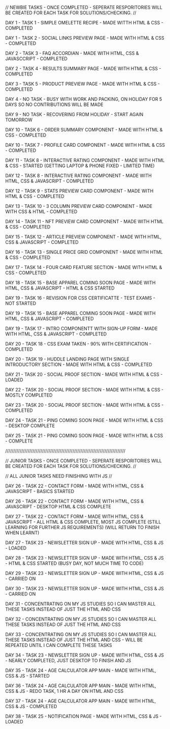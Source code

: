 // NEWBIE TASKS - ONCE COMPLETED - SEPERATE RESPORITORIES WILL BE CREATED FOR EACH TASK FOR SOLUTIONS/CHECKING. //

DAY 1 - TASK 1 - SIMPLE OMELETTE RECIPE - MADE WITTH HTML & CSS - COMPLETED

DAY 1 - TASK 2 - SOCIAL LINKS PREVIEW PAGE - MADE WITH HTML & CSS - COMPLETED

DAY 2 - TASK 3 - FAQ ACCORDIAN - MADE WITH HTML, CSS & JAVASCCRIPT - COMPLETED

DAY 2 - TASK 4 - RESULTS SUMMARY PAGE - MADE WITH HTML & CSS - COMPLETED

DAY 3 - TASK 5 - PRODUCT PREVIEW PAGE - MADE WITH HTML & CSS - COMPLETED

DAY 4 - NO TASK - BUSY WITH WORK AND PACKING, ON HOLIDAY FOR 5 DAYS SO NO CONTRIBUTIONS WILL BE MADE

DAY 9 - NO TASK - RECOVERING FROM HOLIDAY - START AGAIN TOMORROW

DAY 10 - TASK 6 - ORDER SUMMARY COMPONENT - MADE WITH HTML & CSS - COMPLETED

DAY 10 - TASK 7 - PROFILE CARD COMPONENT - MADE WITH HTML & CSS - COMPLETED

DAY 11 - TASK 8 - INTERACTIVE RATING COMPONENT - MADE WITH HTML & CSS - STARTED (GETTING LAPTOP & PHONE FIXED - LIMITED TIME)

DAY 12 - TASK 8 - INTERACTIVE RATING COMPONENT - MADE WITH HTML, CSS & JAVASCRIPT - COMPLETED

DAY 12 - TASK 9 - STATS PREVIEW CARD COMPONENT - MADE WITH HTML & CSS - COMPLETED

DAY 13 - TASK 10 - 3 COLUMN PREVIEW CARD COMPONENT - MADE WITH CSS & HTML - COMPLETED

DAY 14 - TASK 11 - NFT PREVIEW CARD COMPONENT - MADE WITH HTML & CSS - COMPLETED

DAY 15 - TASK 12 - ARTICLE PREVIEW COMPONENT - MADE WITH HTML, CSS & JAVASCRIPT - COMPLETED

DAY 16 - TASK 13 - SINGLE PRICE GRID COMPONENT - MADE WITH HTML & CSS - COMPLETED

DAY 17 - TASK 14 - FOUR CARD FEATURE SECTION - MADE WITH HTML & CSS - COMPLETED

DAY 18 - TASK 15 - BASE APPAREL COMING SOON PAGE - MADE WITH HTML, CSS & JAVASCRIPT - HTML & CSS STARTED

DAY 19 - TASK 16 - REVISION FOR CSS CERTIFICATTE - TEST EXAMS - NOT STARTED

DAY 19 - TASK 15 - BASE APPAREL COMING SOON PAGE - MADE WITH HTML, CSS & JAVASCRIPT - COMPLETED

DAY 19 - TASK 17 - INTRO COMPONENTT WITH SIGN-UP FORM - MADE WITH HTML, CSS & JAVASCRIPT - COMPLETED

DAY 20 - TASK 18 - CSS EXAM TAKEN - 90% WITH CERTIFICATION - COMPLETED

DAY 20 - TASK 19 - HUDDLE LANDING PAGE WITH SINGLE INTRODUCTORY SECTION - MADE WITH HTML & CSS - COMPLETED

DAY 21 - TASK 20 - SOCIAL PROOF SECTION - MADE WITH HTML & CSS - LOADED

DAY 22 - TASK 20 - SOCIAL PROOF SECTION - MADE WITH HTML & CSS - MOSTLY COMPLETED

DAY 23 - TASK 20 - SOCIAL PROOF SECTION - MADE WITH HTML & CSS - COMPLETED

DAY 24 - TASK 21 - PING COMING SOON PAGE - MADE WITH HTML & CSS - DESKTOP COMPLETE

DAY 25 - TASK 21 - PING COMING SOON PAGE - MADE WITH HTML & CSS - COMPLETE

///////////////////////////////////////////////////////////////////////////

// JUNIOR TASKS - ONCE COMPLETED - SEPERATE RESPORITORIES WILL BE CREATED FOR EACH TASK FOR SOLUTIONS/CHECKING. //

// ALL JUNIOR TASKS NEED FINISHING WITH JS //

DAY 26 - TASK 22 - CONTACT FORM - MADE WITH HTML, CSS & JAVASCRIPT - BASICS STARTED

DAY 26 - TASK 22 - CONTACT FORM - MADE WITH HTML, CSS & JAVASCRIPT - DESKTOP HTML & CSS COMPLETE

DAY 27 - TASK 22 - CONTACT FORM - MADE WITH HTML, CSS & JAVASCRIPT - ALL HTML & CSS COMPLETE, MOST JS COMPLETE (STILL LEARNING FOR FURTHER JS REQUIREMENTS) (WILL RETURN TO FINISH WHEN LEARNT)

DAY 27 - TASK 23 - NEWSLETTER SIGN UP - MADE WITH HTML, CSS & JS - LOADED

DAY 28 - TASK 23 - NEWSLETTER SIGN UP - MADE WITH HTML, CSS & JS - HTML & CSS STARTED (BUSY DAY, NOT MUCH TIME TO CODE)

DAY 29 - TASK 23 - NEWSLETTER SIGN UP - MADE WITH HTML, CSS & JS - CARRIED ON

DAY 30 - TASK 23 - NEWSLETTER SIGN UP - MADE WITH HTML, CSS & JS - CARRIED ON

DAY 31 - CONCENTRATING ON MY JS STUDIES SO I CAN MASTER ALL THESE TASKS INSTEAD OF JUST THE HTML AND CSS

DAY 32 - CONCENTRATING ON MY JS STUDIES SO I CAN MASTER ALL THESE TASKS INSTEAD OF JUST THE HTML AND CSS

DAY 33 - CONCENTRATING ON MY JS STUDIES SO I CAN MASTER ALL THESE TASKS INSTEAD OF JUST THE HTML AND CSS - WILL BE REPEATED UNTIL I CAN COMPLETE THESE TASKS

DAY 34 - TASK 23 - NEWSLETTER SIGN UP - MADE WITH HTML, CSS & JS - NEARLY COMPLETED, JUST DESKTOP TO FINISH AND JS

DAY 35 - TASK 24 - AGE CALCULATOR APP MAIN - MADE WITH HTML, CSS & JS - STARTED

DAY 36 - TASK 24 - AGE CALCULATOR APP MAIN - MADE WITH HTML, CSS & JS - REDO TASK, 1 HR A DAY ON HTML AND CSS

DAY 37 - TASK 24 - AGE CALCULATOR APP MAIN - MADE WITH HTML, CSS & JS - COMPLETED

DAY 38 - TASK 25 - NOTIFICATION PAGE - MADE WITH HTML, CSS & JS - LOADED